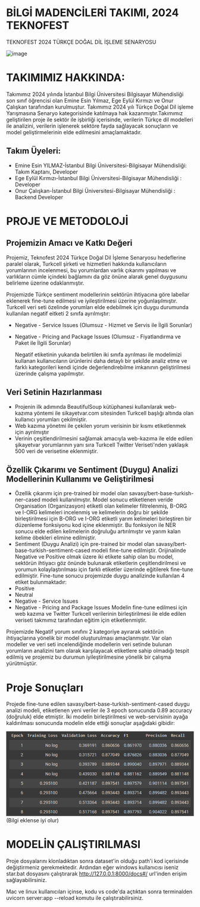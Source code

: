 # BİLGİ MADENCİLERİ TAKIMI, 2024 TEKNOFEST
TEKNOFEST 2024 TÜRKÇE DOĞAL DİL İŞLEME SENARYOSU

![image](https://github.com/esnylmz/Bilgi-Madencileri-2024-Teknofest/assets/102979440/c0e732f8-7cc1-46a9-b57f-ba6d28987075)

# TAKIMIMIZ HAKKINDA: 
Takımımız 2024 yılında İstanbul Bilgi Üniversitesi Bilgisayar Mühendisliği son sınıf öğrencisi olan Emine Esin Yılmaz, Ege Eylül Kırmızı ve Onur Çalışkan tarafından kurulmuştur. Takımımız 2024 yılı Türkçe Doğal Dil işleme Yarışmasına Senaryo kategorisinde katılmaya hak kazanmıştır.Takımımız geliştirilen proje ile sektör ile işbirliği içerisinde, verilerin Türkçe dil modelleri ile analizini, verilerin işlenerek sektöre fayda sağlayacak sonuçların ve model geliştirmelerinin elde edilmesini amaçlamaktadır. 

## Takım Üyeleri:
- Emine Esin YILMAZ-İstanbul Bilgi Üniversitesi-Bilgisayar Mühendisliği: Takım Kaptanı, Developer
- Ege Eylül Kırmızı-İstanbul Bilgi Üniversitesi-Bilgisayar Mühendisliği : Developer
- Onur Çalışkan-İstanbul Bilgi Üniversitesi-Bilgisayar Mühendisliği : Backend Developer

# PROJE VE METODOLOJİ

## Projemizin Amacı ve Katkı Değeri
Projemiz, Teknofest 2024 Türkçe Doğal Dil İşleme Senaryosu hedeflerine paralel olarak, Turkcell şirketi ve hizmetleri hakkında kullanıcıların yorumlarının incelenmesi, bu yorumlardan varlık çıkarımı yapılması ve varlıkların cümle içindeki bağlamını da göz önüne alarak genel duygusunu belirleme üzerine odaklanmıştır.

Projemizde Türkçe sentiment modellerinin sektörün ihtiyacına göre labellar eklenerek fine-tune edilmesi ve iyileştirilmesi üzerine yoğunlaşılmıştır. 
Turkcell veri seti özelinde yorumları elde edebilmek için duygu durumunda kullanılan negatif eitketi 2 sınıfa ayrılmıştır:

- Negative - Service Issues  (Olumsuz - Hizmet ve Servis ile İlgili Sorunlar)
- Negative - Pricing and Package Issues (Olumsuz - Fiyatlandırma ve Paket ile İlgili Sorunlar)

  Negatif etiketinin yukarıda belirtilen iki sınıfa ayrılması ile modelimizi kullanan kullanıcıların ürünlerini daha detaylı bir şekilde analiz etme ve farklı kategorileri kendi içinde değerlendirebilme imkanının geliştirilmesi üzerinde çalışma yapılmıştır.

## Veri Setinin Hazırlanması

- Projenin ilk adımında BeautifulSoup kütüphanesi kullanılarak web-kazıma yöntemi ile sikayetvar.com sitesinden Turkcell başlığı altında olan kullanıcı yorumları çekilmiştir.
- Web kazıma yönetmi ile çekilen yorum verisinin bir kısmı etiketlenmek için ayrılmıştır
- Verinin çeşitlendirilmesini sağlamak amacıyla web-kazıma ile elde edilen şikayetvar yorumlarının yanı sıra Turkcell Twitter Veriseti'nden yaklaşık 500 veri de verisetine eklenmiştir.

## Özellik Çıkarımı ve Sentiment (Duygu) Analizi Modellerinin Kullanımı ve Geliştirilmesi
- Özellik çıkarımı için pre-trained bir model olan savasy/bert-base-turkish-ner-cased modeli kullanılmıştır. Model sonucu etiketlenen veride Organisation (Organizasyon) etiketli olan kelimeler filtrelenmiş, B-ORG ve I-ORG kelimeleri incelenmiş ve kelimelerin doğru bir şekilde birleştirilmesi için B-ORG ve I-ORG etiketli yarım kelimeleri birleştiren bir düzenleme fonksiyonu kod içine eklenmiştir. Bu fonksiyon ile NER sonucu elde edilen kelimelerin doğruluğu artırılmıştır ve yarım kalan kelime öbekleri elimine edilmiştir.
- Sentiment (Duygu Analizi) için pre-trained bir model olan savasy/bert-base-turkish-sentiment-cased modeli fine-tune edilmiştir. Orijinalinde Negative ve Positive olmak üzere iki etikete sahip olan bu model, sektörün ihtiyacı göz önünde bulunarak etiketlerin çeşitlendirilmesi ve yorumun kolaylaştırılması için farklı etiketler üzerinde eğitilerek fine-tune edilmiştir. Fine-tune sonucu projemizde duygu analizinde kullanılan 4 etiket bulunmaktadır:
- Positive
- Neutral
- Negative - Service Issues
- Negative - Pricing and Package Issues
Modelin fine-tune edilmesi için web kazıma ve Twitter Turkcell verilerinin birleştirilmesi ile elde edilen veriseti takmımız tarafından eğitim için etiketlenmiştir.

Projemizde Negatif yorum sınıfını 2 kategoriye ayırarak sektörün ihtiyaçlarına yönelik bir model oluşturulması amaçlanmıştır. Var olan modeller ve veri seti incelendiğinde modellerin veri setinde bulunan yorumların analizini tam olarak karşılayacak etiketlere sahip olmadığı tespit edilmiş ve projemiz bu durumun iyileştirilmesine yönelik bir çalışma yürütmüştür.

# Proje Sonuçları

Projede fine-tune edilen savasy/bert-base-turkish-sentiment-cased duygu analizi modeli, etiketlenen yeni veriler ile 3 epoch sonucunda 0.89 accuracy (doğruluk) elde etmiştir. 
İki modelin birleştirilmesi ve web-servisinin ayağa kaldırılması sonucunda modelin elde ettiği sonuçlar aşağıdaki gibidir:

![Sentiment Modeli Fine-Tune Sonuçları](./image_accuracies.png)
(Bilgi eklense iyi olur)


# MODELİN ÇALIŞTIRILMASI

Proje dosyalarını klonladıktan sonra dataset'in olduğu path'i kod içerisinde değiştirmeniz gerekmektedir. Ardından eğer windows kullanıcısı iseniz star.bat dosyasını çalıştırarak http://127.0.0.1:8000/docs#/ url'inden erişim sağlayabilirsiniz.

Mac ve linux kullanıcıları içinse, kodu vs code'da açtıktan sonra terminalden uvicorn server:app --reload komutu ile çalıştırabilirsiniz.

